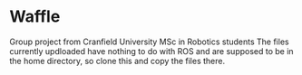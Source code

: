 # Waffle
Group project from Cranfield University MSc in Robotics students
The files currently updloaded have nothing to do with ROS and are supposed to be in the home directory, so clone this and copy the files there.
